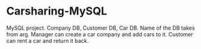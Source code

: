 # Carsharing-MySQL
MySQL project. Company DB, Customer DB, Car DB.
Name of the DB takes from arg.
Manager can create a car company and add cars to it.
Customer can rent a car and return it back.
